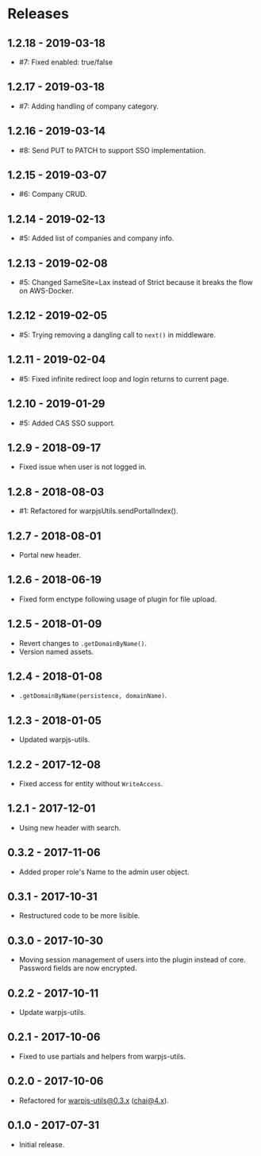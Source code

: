 # Releases

## 1.2.18 - 2019-03-18

- #7: Fixed enabled: true/false

## 1.2.17 - 2019-03-18

- #7: Adding handling of company category.

## 1.2.16 - 2019-03-14

- #8: Send PUT to PATCH to support SSO implementatiion.

## 1.2.15 - 2019-03-07

- #6: Company CRUD.

## 1.2.14 - 2019-02-13

- #5: Added list of companies and company info.

## 1.2.13 - 2019-02-08

- #5: Changed SameSite=Lax instead of Strict because it breaks the flow on
  AWS-Docker.

## 1.2.12 - 2019-02-05

- #5: Trying removing a dangling call to `next()` in middleware.

## 1.2.11 - 2019-02-04

- #5: Fixed infinite redirect loop and login returns to current page.

## 1.2.10 - 2019-01-29

- #5: Added CAS SSO support.

## 1.2.9 - 2018-09-17

- Fixed issue when user is not logged in.

## 1.2.8 - 2018-08-03

- #1: Refactored for warpjsUtils.sendPortalIndex().

## 1.2.7 - 2018-08-01

- Portal new header.

## 1.2.6 - 2018-06-19

- Fixed form enctype following usage of plugin for file upload.

## 1.2.5 - 2018-01-09

- Revert changes to `.getDomainByName()`.
- Version named assets.

## 1.2.4 - 2018-01-08

- `.getDomainByName(persistence, domainName)`.

## 1.2.3 - 2018-01-05

- Updated warpjs-utils.

## 1.2.2 - 2017-12-08

- Fixed access for entity without `WriteAccess`.

## 1.2.1 - 2017-12-01

- Using new header with search.

## 0.3.2 - 2017-11-06

- Added proper role's Name to the admin user object.

## 0.3.1 - 2017-10-31

- Restructured code to be more lisible.

## 0.3.0 - 2017-10-30

- Moving session management of users into the plugin instead of core. Password
  fields are now encrypted.

## 0.2.2 - 2017-10-11

- Update warpjs-utils.

## 0.2.1 - 2017-10-06

- Fixed to use partials and helpers from warpjs-utils.

## 0.2.0 - 2017-10-06

- Refactored for warpjs-utils@0.3.x (chai@4.x).

## 0.1.0 - 2017-07-31

- Initial release.

